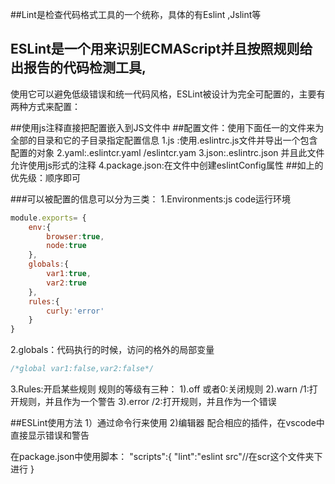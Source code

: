##Lint是检查代码格式工具的一个统称，具体的有Eslint ,Jslint等
## ESLint是一个用来识别ECMAScript并且按照规则给出报告的代码检测工具,
使用它可以避免低级错误和统一代码风格，ESLint被设计为完全可配置的，主要有两种方式来配置：

##使用js注释直接把配置嵌入到JS文件中
##配置文件：使用下面任一的文件来为全部的目录和它的子目录指定配置信息
1.js :使用.eslintrc.js文件并导出一个包含配置的对象
2.yaml:.eslintcr.yaml /eslintcr.yam
3.json:.eslintrc.json  并且此文件允许使用js形式的注释
4.package.json:在文件中创建eslintConfig属性
##如上的优先级：顺序即可

###可以被配置的信息可以分为三类：
1.Environments:js code运行环境

```js
module.exports= {
	env:{
		browser:true,
		node:true
	},
	globals:{
		var1:true,
		var2:true
	},
	rules:{
		curly:'error'
	}
}
```
2.globals：代码执行的时候，访问的格外的局部变量
```js
/*global var1:false,var2:false*/
```
3.Rules:开启某些规则
规则的等级有三种：
1).off 或者0:关闭规则
2).warn /1:打开规则，并且作为一个警告
3).error /2:打开规则，并且作为一个错误

##ESLint使用方法
1）通过命令行来使用
2)编辑器 配合相应的插件，在vscode中直接显示错误和警告



在package.json中使用脚本：
"scripts":{
	"lint":"eslint src"//在scr这个文件夹下进行
}
